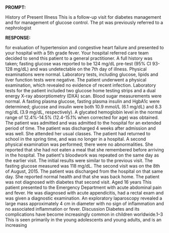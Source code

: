 **PROMPT:**

History of Present Illness This is a follow-up visit for diabetes management and for management of glucose control. The pt was previously referred to a nephrologist

**RESPONSE:**

  for evaluation of hypertension and congestive heart failure and presented to your hospital with a 5th grade fever. Your hospital referred care team decided to send this patient to a general practitioner. A full history was taken; fasting glucose was reported to be 124 mg/dL pre-test (95% CI 93-128 mg/dL) and was undetectable on the 7th day of illness. Physical examinations were normal. Laboratory tests, including glucose, lipids and liver function tests were negative. The patient underwent a physical examination, which revealed no evidence of recent infection. Laboratory tests for the patient included two glucose home testing strips and a dual energy X-ray absorptiometry (DXA) scan. Blood sugar measurements were normal. A fasting plasma glucose, fasting plasma insulin and HgbA1c were determined; glucose and insulin were both 10.9 mmol/L (6.1 mg/dL) and 8.3 mg/dL (3.9 mg/dL, respectively). A glycated hemoglobin level in the normal range of 12.4%-14.5% (12.4-15.1% when corrected for age) was obtained. The patient was admitted and was admitted to the hospital for an extended period of time. The patient was discharged 4 weeks after admission and was well. She attended her usual classes. The patient had returned to school in the spring time, and was no longer in a hospital. A second physical examination was performed; there were no abnormalities. She reported that she had not eaten a meal that she remembered before arriving in the hospital. The patient's bloodwork was repeated on the same day as the earlier visit. The initial results were similar to the previous visit. The fasting glucose measured was 118 mg/dL. The second visit was on the 8th of August, 2015. The patient was discharged from the hospital on that same day. She reported normal health and that she was back home. The patient was not diagnosed with diabetes that second visit.  Aged 16 years  This patient presented to the Emergency Department with acute abdominal pain and fever. He was diagnosed with acute appendicitis, had a rectal exam and was given a diagnostic examination. An exploratory laparoscopy revealed a large mass approximately 4 cm in diameter with no sign of inflammation and no associated inflammation or fever.  Discussion  Diabetes and its complications have become increasingly common in children worldwide.1–3 This is seen primarily in the young adolescents and young adults, and is an increasing
